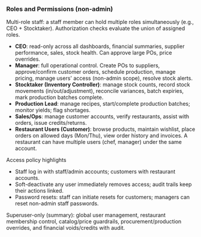 ### Roles and Permissions (non-admin)

Multi-role staff: a staff member can hold multiple roles simultaneously (e.g., CEO + Stocktaker). Authorization checks evaluate the union of assigned roles.

- **CEO**: read-only across all dashboards, financial summaries, supplier performance, sales, stock health. Can approve large POs, price overrides.
- **Manager**: full operational control. Create POs to suppliers, approve/confirm customer orders, schedule production, manage pricing, manage users' access (non-admin scope), resolve stock alerts.
- **Stocktaker (Inventory Controller)**: manage stock counts, record stock movements (in/out/adjustment), reconcile variances, batch expiries, mark production batches complete.
- **Production Lead**: manage recipes, start/complete production batches; monitor yields; flag shortages.
- **Sales/Ops**: manage customer accounts, verify restaurants, assist with orders, issue credits/returns.
- **Restaurant Users (Customer)**: browse products, maintain wishlist, place orders on allowed days (Mon/Thu), view order history and invoices. A restaurant can have multiple users (chef, manager) under the same account.

Access policy highlights
- Staff log in with staff/admin accounts; customers with restaurant accounts.
- Soft-deactivate any user immediately removes access; audit trails keep their actions linked.
- Password resets: staff can initiate resets for customers; managers can reset non-admin staff passwords.

Superuser-only (summary): global user management, restaurant membership control, catalog/price guardrails, procurement/production overrides, and financial voids/credits with audit.
